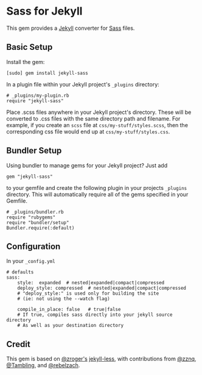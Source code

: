 Sass for Jekyll
===============

This gem provides a [Jekyll](http://github.com/mojombo/jekyll) converter for
[Sass](http://sass-lang.com/) files.

Basic Setup
-----------
Install the gem:

	[sudo] gem install jekyll-sass

In a plugin file within your Jekyll project's `_plugins` directory:

	# _plugins/my-plugin.rb
	require "jekyll-sass"

Place .scss files anywhere in your Jekyll project's directory.  These will be
converted to .css files with the same directory path and filename. For example,
if you create an `scss` file at `css/my-stuff/styles.scss`, then the corresponding
css file would end up at `css/my-stuff/styles.css`.

Bundler Setup
-------------
Using bundler to manage gems for your Jekyll project? Just add

	gem "jekyll-sass"

to your gemfile and create the following plugin in your projects `_plugins`
directory.  This will automatically require all of the gems specified in your Gemfile.

	# _plugins/bundler.rb
	require "rubygems"
	require "bundler/setup"
	Bundler.require(:default)

Configuration
-------------
In your `_config.yml`

    # defaults
	sass:
        style:  expanded  # nested|expanded|compact|compressed
        deploy_style: compressed  # nested|expanded|compact|compressed
        # "deploy_style:" is used only for building the site
        # (ie: not using the --watch flag)
 
        compile_in_place: false   # true|false
        # If true, compiles sass directly into your jekyll source directory
        # As well as your destination directory

Credit
------
This gem is based on [@zroger's](https://github.com/zroger) [jekyll-less](https://github.com/zroger/jekyll-less),
with contributions from [@zznq](https://github.com/zznq), [@Tambling](https://github.com/Tambling), and [@rebelzach](https://github.com/rebelzach).
